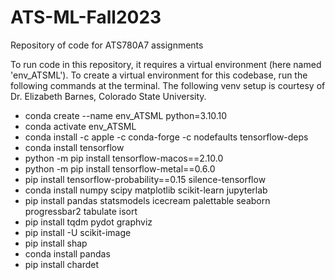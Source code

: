 # ATS-ML-Fall2023

Repository of code for ATS780A7 assignments

To run code in this repository, it requires a virtual environment (here named
'env_ATSML'). To create a virtual environment for this codebase, run the 
following commands at the terminal. The following venv setup is courtesy of 
Dr. Elizabeth Barnes, Colorado State University.

- conda create --name env_ATSML python=3.10.10
- conda activate env_ATSML
- conda install -c apple -c conda-forge -c nodefaults tensorflow-deps
- conda install tensorflow
- python -m pip install tensorflow-macos==2.10.0
- python -m pip install tensorflow-metal==0.6.0
- pip install tensorflow-probability==0.15 silence-tensorflow
- conda install numpy scipy matplotlib scikit-learn jupyterlab
- pip install pandas statsmodels icecream palettable seaborn progressbar2 tabulate isort
- pip install tqdm pydot graphviz
- pip install -U scikit-image
- pip install shap
- conda install pandas
- pip install chardet
